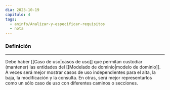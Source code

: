 ```yaml
---
dia: 2023-10-19
capitulo: 4
tags:
  - aninfo/Analizar-y-especificar-requisitos
  - nota
---
```

### Definición
---
Debe haber [[Caso de uso|casos de uso]] que permitan custodiar (mantener) las entidades del [[Modelado de dominio|modelo de dominio]]. A veces será mejor mostrar casos de uso independientes para el alta, la baja, la modificación y la consulta. En otras, será mejor representarlos como un sólo caso de uso con diferentes caminos o secciones.